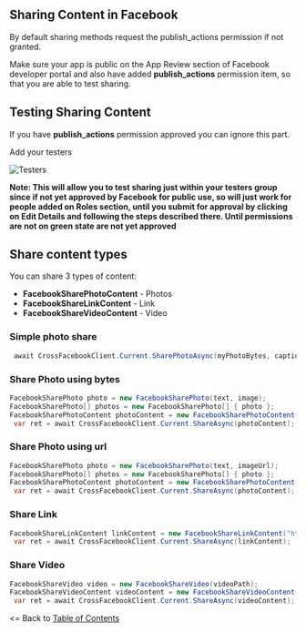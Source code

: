 ## Sharing Content in Facebook

By default sharing methods request the publish_actions permission if not granted.

Make sure your app is public on the App Review section of Facebook developer portal and also have added **publish_actions** permission item, so that you are able to test sharing. 

## Testing Sharing Content

If you have **publish_actions** permission approved you can ignore this part.

Add your testers

![Testers](https://github.com/CrossGeeks/FacebookClientPlugin/blob/develop/images/testers.png?raw=true)

**Note: This will allow you to test sharing just within your testers group since if not yet approved by Facebook for public use, so will just work for people added on Roles section, until you submit for approval by clicking on Edit Details and following the steps described there. Until permissions are not on green state are not yet approved**

## Share content types

You can share 3 types of content:

* **FacebookSharePhotoContent** - Photos
* **FacebookShareLinkContent** - Link
* **FacebookShareVideoContent** - Video

### Simple photo share
```cs
 await CrossFacebookClient.Current.SharePhotoAsync(myPhotoBytes, captionText);
```

### Share Photo using bytes
```cs
FacebookSharePhoto photo = new FacebookSharePhoto(text, image);
FacebookSharePhoto[] photos = new FacebookSharePhoto[] { photo };                    
FacebookSharePhotoContent photoContent = new FacebookSharePhotoContent(photos);
 var ret = await CrossFacebookClient.Current.ShareAsync(photoContent);
```

### Share Photo using url
```cs
FacebookSharePhoto photo = new FacebookSharePhoto(text, imageUrl);
FacebookSharePhoto[] photos = new FacebookSharePhoto[] { photo };                    
FacebookSharePhotoContent photoContent = new FacebookSharePhotoContent(photos);
 var ret = await CrossFacebookClient.Current.ShareAsync(photoContent);
```

### Share Link
```cs               
FacebookShareLinkContent linkContent = new FacebookShareLinkContent("http://www.github.com/crossgeeks");
 var ret = await CrossFacebookClient.Current.ShareAsync(linkContent);
```

### Share Video
```cs               
FacebookShareVideo video = new FacebookShareVideo(videoPath);
FacebookShareVideoContent videoContent = new FacebookShareVideoContent(video);
 var ret = await CrossFacebookClient.Current.ShareAsync(videoContent);
```

<= Back to [Table of Contents](../README.md)
